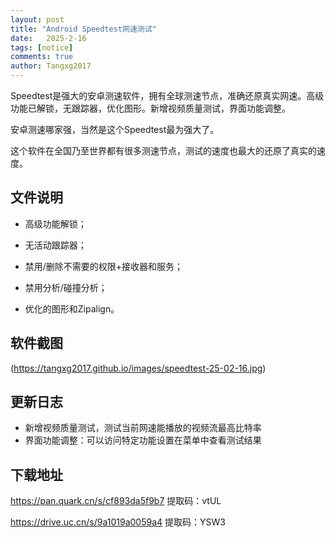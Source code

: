 ```yaml
---
layout: post
title: "Android Speedtest网速测试"
date:   2025-2-16
tags: [notice]
comments: true
author: Tangxg2017
---
```


Speedtest是强大的安卓测速软件，拥有全球测速节点，准确还原真实网速。高级功能已解锁，无跟踪器，优化图形。新增视频质量测试，界面功能调整。

<!-- more -->

安卓测速哪家强，当然是这个Speedtest最为强大了。

这个软件在全国乃至世界都有很多测速节点，测试的速度也最大的还原了真实的速度。

## 文件说明

- 高级功能解锁；

- 无活动跟踪器；

- 禁用/删除不需要的权限+接收器和服务；

- 禁用分析/碰撞分析；

- 优化的图形和Zipalign。

## 软件截图

(https://tangxg2017.github.io/images/speedtest-25-02-16.jpg)

## 更新日志

- 新增视频质量测试，测试当前网速能播放的视频流最高比特率
- 界面功能调整：可以访问特定功能设置在菜单中查看测试结果

## 下载地址
https://pan.quark.cn/s/cf893da5f9b7 提取码：vtUL

https://drive.uc.cn/s/9a1019a0059a4 提取码：YSW3
